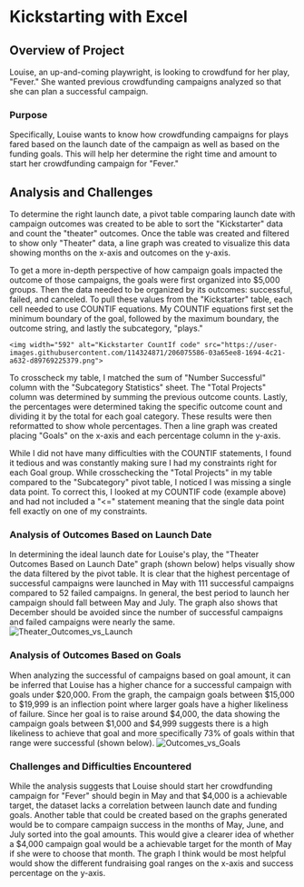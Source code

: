 # Kickstarting with Excel

## Overview of Project
Louise, an up-and-coming playwright, is looking to crowdfund for her play, "Fever." She wanted previous crowdfunding campaigns analyzed so that she can plan a successful campaign.
### Purpose
Specifically, Louise wants to know how crowdfunding campaigns for plays fared based on the launch date of the campaign as well as based on the funding goals. This will help her determine the right time and amount to start her crowdfunding campaign for "Fever."
## Analysis and Challenges
To determine the right launch date, a pivot table comparing launch date with campaign outcomes was created to be able to sort the "Kickstarter" data and count the "theater" outcomes. Once the table was created and filtered to show only "Theater" data, a line graph was created to visualize this data showing months on the x-axis and outcomes on the y-axis. 

To get a more in-depth perspective of how campaign goals impacted the outcome of those campaigns, the goals were first organized into $5,000 groups. Then the data needed to be organized by its outcomes: successful, failed, and canceled. To pull these values from the "Kickstarter" table, each cell needed to use COUNTIF equations. My COUNTIF equations first set the minimum boundary of the goal, followed by the maximum boundary, the outcome string, and lastly the subcategory, "plays." 

    <img width="592" alt="Kickstarter CountIf code" src="https://user-images.githubusercontent.com/114324871/206075586-03a65ee8-1694-4c21-a632-d89769225379.png">

To crosscheck my table, I matched the sum of "Number Successful" column with the "Subcategory Statistics" sheet. The "Total Projects" column was determined by summing the previous outcome counts. Lastly, the percentages were determined taking the specific outcome count and dividing it by the total for each goal category. These results were then reformatted to show whole percentages. Then a line graph was created placing "Goals" on the x-axis and each percentage column in the y-axis.

While I did not have many difficulties with the COUNTIF statements, I found it tedious and was constantly making sure I had my constraints right for each Goal group. While crosschecking the "Total Projects" in my table compared to the "Subcategory" pivot table, I noticed I was missing a single data point. To correct this, I looked at my COUNTIF code (example above) and had not included a "<=" statement meaning that the single data point fell exactly on one of my constraints.
### Analysis of Outcomes Based on Launch Date
In determining the ideal launch date for Louise's play, the "Theater Outcomes Based on Launch Date" graph (shown below) helps visually show the data filtered by the pivot table. It is clear that the highest percentage of successful campaigns were launched in May with 111 successful campaigns compared to 52 failed campaigns. In general, the best period to launch her campaign should fall between May and July. The graph also shows that December should be avoided since the number of successful campaigns and failed campaigns were nearly the same.
![Theater_Outcomes_vs_Launch](https://user-images.githubusercontent.com/114324871/206073006-90197def-7b0e-4e36-9cf9-32a4a0de4507.png)

### Analysis of Outcomes Based on Goals
When analyzing the successful of campaigns based on goal amount, it can be inferred that Louise has a higher chance for a successful campaign with goals under $20,000. From the graph, the campaign goals between $15,000 to $19,999 is an inflection point where larger goals have a higher likeliness of failure. Since her goal is to raise around $4,000, the data showing the campaign goals between $1,000 and $4,999 suggests there is a high likeliness to achieve that goal and more specifically 73% of goals within that range were successful (shown below). 
![Outcomes_vs_Goals](https://user-images.githubusercontent.com/114324871/206073002-97ea610a-d148-4f06-bb05-f5ba87f0a296.png)
### Challenges and Difficulties Encountered
While the analysis suggests that Louise should start her crowdfunding campaign for "Fever" should begin in May and that $4,000 is a achievable target, the dataset lacks a correlation between launch date and funding goals. Another table that could be created based on the graphs generated would be to compare campaign success in the months of May, June, and July sorted into the goal amounts. This would give a clearer idea of whether a $4,000 campaign goal would be a achievable target for the month of May if she were to choose that month. The graph I think would be most helpful would show the different fundraising goal ranges on the x-axis and success percentage on the y-axis. 
